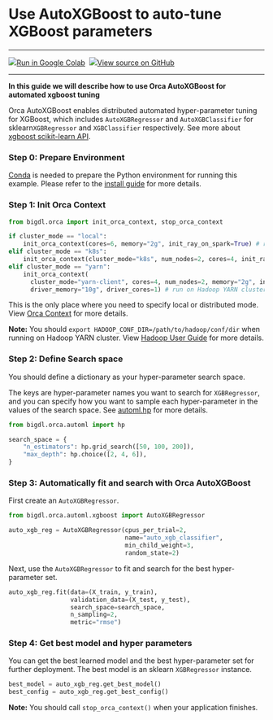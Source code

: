 # Use AutoXGBoost to auto-tune XGBoost parameters

---

![](../../../../image/colab_logo_32px.png)[Run in Google Colab](https://colab.research.google.com/github/intel-analytics/BigDL/blob/main/python/orca/colab-notebook/quickstart/autoxgboost_regressor_sklearn_boston.ipynb) &nbsp;![](../../../../image/GitHub-Mark-32px.png)[View source on GitHub](https://github.com/intel-analytics/BigDL/blob/main/python/orca/colab-notebook/quickstart/autoxgboost_regressor_sklearn_boston.ipynb)

---

**In this guide we will describe how to use Orca AutoXGBoost for automated xgboost tuning**

Orca AutoXGBoost enables distributed automated hyper-parameter tuning for XGBoost, which includes `AutoXGBRegressor` and `AutoXGBClassifier` for sklearn`XGBRegressor` and `XGBClassifier` respectively. See more about [xgboost scikit-learn API](https://xgboost.readthedocs.io/en/latest/python/python_api.html#module-xgboost.sklearn).
### Step 0: Prepare Environment

[Conda](https://docs.conda.io/projects/conda/en/latest/user-guide/install/) is needed to prepare the Python environment for running this example. Please refer to the [install guide](https://bigdl.readthedocs.io/en/latest/doc/Orca/Overview/distributed-tuning.html#install) for more details.


### Step 1: Init Orca Context
```python
from bigdl.orca import init_orca_context, stop_orca_context

if cluster_mode == "local":
    init_orca_context(cores=6, memory="2g", init_ray_on_spark=True) # run in local mode
elif cluster_mode == "k8s":
    init_orca_context(cluster_mode="k8s", num_nodes=2, cores=4, init_ray_on_spark=True) # run on K8s cluster
elif cluster_mode == "yarn":
    init_orca_context(
      cluster_mode="yarn-client", cores=4, num_nodes=2, memory="2g", init_ray_on_spark=True, 
      driver_memory="10g", driver_cores=1) # run on Hadoop YARN cluster
```

This is the only place where you need to specify local or distributed mode. View [Orca Context](./../Overview/orca-context.md) for more details.

**Note:** You should `export HADOOP_CONF_DIR=/path/to/hadoop/conf/dir` when running on Hadoop YARN cluster. View [Hadoop User Guide](./../../UserGuide/hadoop.md) for more details.

### Step 2: Define Search space

You should define a dictionary as your hyper-parameter search space.

The keys are hyper-parameter names you want to search for `XGBRegressor`, and you can specify how you want to sample each hyper-parameter in the values of the search space. See [automl.hp](https://bigdl.readthedocs.io/en/latest/doc/PythonAPI/AutoML/automl.html#orca-automl-hp) for more details.

```python
from bigdl.orca.automl import hp

search_space = {
    "n_estimators": hp.grid_search([50, 100, 200]),
    "max_depth": hp.choice([2, 4, 6]),
}
```

### Step 3: Automatically fit and search with Orca AutoXGBoost

First create an `AutoXGBRegressor`.

```python
from bigdl.orca.automl.xgboost import AutoXGBRegressor

auto_xgb_reg = AutoXGBRegressor(cpus_per_trial=2, 
                                name="auto_xgb_classifier",
                                min_child_weight=3,
                                random_state=2)
```

Next, use the `AutoXGBRegressor` to fit and search for the best hyper-parameter set.

```python
auto_xgb_reg.fit(data=(X_train, y_train),
                 validation_data=(X_test, y_test),
                 search_space=search_space,
                 n_sampling=2,
                 metric="rmse")
```

### Step 4: Get best model and hyper parameters

You can get the best learned model and the best hyper-parameter set for further deployment. The best model is an sklearn `XGBRegressor` instance.

```python
best_model = auto_xgb_reg.get_best_model()
best_config = auto_xgb_reg.get_best_config()
```

**Note:** You should call `stop_orca_context()` when your application finishes.
